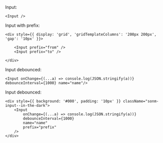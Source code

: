 Input:

    <Input />

Input with prefix:

    <div style={{ display: 'grid', 'gridTemplateColumns': '200px 200px', 'gap': '10px' }}>

        <Input prefix="from" />
        <Input prefix="to" />

    </div>

Input debounced:

    <Input onChange={(...a) => console.log(JSON.stringify(a))} debounceInterval={1000} name="name"/>

Input debounced:

    <div style={{ background: '#000', padding: '10px' }} className="sonm-input--in-the-dark">
        <Input
            onChange={(...a) => console.log(JSON.stringify(a))}
            debounceInterval={1000}
            name="name"
            prefix="prefix"
        />
    </div>
